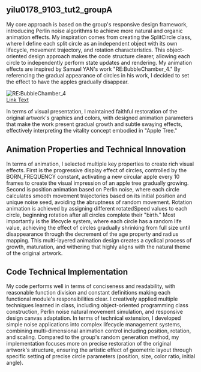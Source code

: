 ## yilu0178_9103_tut2_groupA

My core approach is based on the group's responsive design framework, introducing Perlin noise algorithms to achieve more natural and organic animation effects. My inspiration comes from creating the SplitCircle class, where I define each split circle as an independent object with its own lifecycle, movement trajectory, and rotation characteristics. This object-oriented design approach makes the code structure clearer, allowing each circle to independently perform state updates and rendering. My animation effects are inspired by Samuel YAN's work "RE:BubbleChamber_4." By referencing the gradual appearance of circles in his work, I decided to set the effect to have the apples gradually disappear.

![RE:BubbleChamber_4](image(1).png)  
[Link Text](https://openprocessing.org/sketch/1716930)

In terms of visual presentation, I maintained faithful restoration of the original artwork's graphics and colors, with designed animation parameters that make the work present gradual growth and subtle swaying effects, effectively interpreting the vitality concept embodied in "Apple Tree."

## Animation Properties and Technical Innovation

In terms of animation, I selected multiple key properties to create rich visual effects. First is the progressive display effect of circles, controlled by the BORN_FREQUENCY constant, activating a new circular apple every 10 frames to create the visual impression of an apple tree gradually growing. Second is position animation based on Perlin noise, where each circle calculates smooth movement trajectories based on its initial position and unique noise seed, avoiding the abruptness of random movement. Rotation animation is achieved by assigning different rotatedSpeed values to each circle, beginning rotation after all circles complete their "birth." Most importantly is the lifecycle system, where each circle has a random life value, achieving the effect of circles gradually shrinking from full size until disappearance through the decrement of the age property and radius mapping. This multi-layered animation design creates a cyclical process of growth, maturation, and withering that highly aligns with the natural theme of the original artwork.

## Code Technical Implementation

My code performs well in terms of conciseness and readability, with reasonable function division and constant definitions making each functional module's responsibilities clear. I creatively applied multiple techniques learned in class, including object-oriented programming class construction, Perlin noise natural movement simulation, and responsive design canvas adaptation. In terms of technical extension, I developed simple noise applications into complex lifecycle management systems, combining multi-dimensional animation control including position, rotation, and scaling. Compared to the group's random generation method, my implementation focuses more on precise restoration of the original artwork's structure, ensuring the artistic effect of geometric layout through specific setting of precise circle parameters (position, size, color ratio, initial angle).